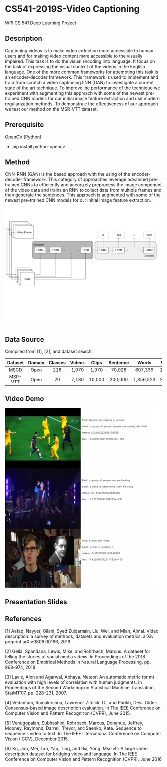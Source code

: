 # CS541-2019S-Video Captioning
WPI CS 541 Deep Learning Project 

## Description
Captioning videos is to make video collection more accessible to human users and for making video content more accessible to the visually impaired. This task is to do the visual encoding into language. It focus on the task of expressing the visual content of the videos in the English language. One of the more common frameworks for attempting this task is an encoder-decoder framework. This framework is used to implement and train from scratch a video captioning RNN (GAN) to investigate a current state of the art technique. To improve the performance of the technique we experiment with augmenting this approach with some of the newest pre-trained CNN models for our initial image feature extraction and use modern regularization methods. To demonstrate the effectiveness of our approach we test our method on the MSR-VTT dataset.

## Prerequisite
OpenCV (Python)
* pip install python-opencv

## Method
CNN-RNN (GAN) is the based approach with the using of the encoder-decoder framework. This category of approaches leverage advanced pre-trained CNNs to efficiently and accurately preprocess the image component of the video data and trains an RNN to collect data from multiple frames and then generate the sentences. This approach is augmented with some of the newest pre-trained CNN models for our initial image feature extraction.

![](/images/CS541%20Project%20Proposal.jpg)
## Data Source
Compiled from [1], [2], and dataset search

|    Dataset  | Domain | Classes| Videos | Clips | Sentence|  Words  |  Vocab | Len(hrs) |
|:-----------:|:------:|:------:|:------:|:-----:|:-------:|:-------:|:------:|:--------:|
|     MSCD    |  Open  |   218  |  1,970 | 1,970 |  70,028 | 607,339 | 13,010 |     5    |
|    MSR-VTT  |  Open  |   20   |  7,180 | 10,000| 200,000 |1,856,523| 29,316 |     5    |

## Video Demo
![](/images/Screenshot_Demo.jpg)

## Presentation Slides

## References
[1] Aafaq,  Nayyer,  Gilani,  Syed  Zulqarnain,  Liu,  Wei,  and Mian,  Ajmal. Video description:   a survey of methods, datasets and evaluation metrics. arXiv preprint arXiv:1806.00186, 2018.

[2] Gella, Spandana, Lewis, Mike, and Rohrbach, Marcus.  A dataset for telling the stories of social media  videos. In Proceedings of the 2018 Conference on Empirical Methods in Natural Language Processing, pp. 968–974, 2018

[3] Lavie, Alon and Agarwal, Abhaya.  Meteor: An automatic metric for mt evaluation with high levels of correlation with human judgments.   In Proceedings of the Second Workshop on Statistical Machine Translation,  StatMT’07, pp. 228–231, 2007.

[4] Vedantam, Ramakrishna, Lawrence Zitnick, C., and Parikh, Devi.  Cider: Consensus-based image description evaluation.  In The IEEE Conference on Computer Vision and Pattern Recognition (CVPR), June 2015.

[5] Venugopalan,  Subhashini,  Rohrbach,  Marcus,  Donahue, Jeffrey, Mooney, Raymond, Darrell, Trevor, and Saenko, Kate. Sequence to sequence - video to text. In The IEEE International Conference on Computer Vision (ICCV), December 2015.

[6] Xu,  Jun,  Mei,  Tao,  Yao,  Ting,  and  Rui,  Yong.   Msr-vtt: A large video description dataset for bridging video and language.  In The IEEE Conference on Computer Vision and Pattern Recognition (CVPR), June 2016
